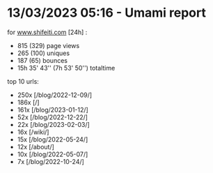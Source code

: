 # 13/03/2023 05:16 - Umami report
for www.shifeiti.com [24h] :

 - 815 (329) page views
 - 265 (100) uniques
 - 187 (65) bounces
 - 15h 35' 43'' (7h 53' 50'') totaltime


top 10 urls:
 - 250x [/blog/2022-12-09/]
 - 186x [/]
 - 161x [/blog/2023-01-12/]
 - 52x [/blog/2022-12-22/]
 - 22x [/blog/2023-02-03/]
 - 16x [/wiki/]
 - 15x [/blog/2022-05-24/]
 - 12x [/about/]
 - 10x [/blog/2022-05-07/]
 - 7x [/blog/2022-10-24/]


